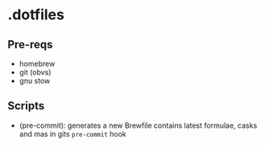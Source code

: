# .dotfiles

## Pre-reqs

- homebrew
- git (obvs)
- gnu stow

## Scripts

- (pre-commit): generates a new Brewfile contains latest formulae, casks and mas in gits `pre-commit` hook
